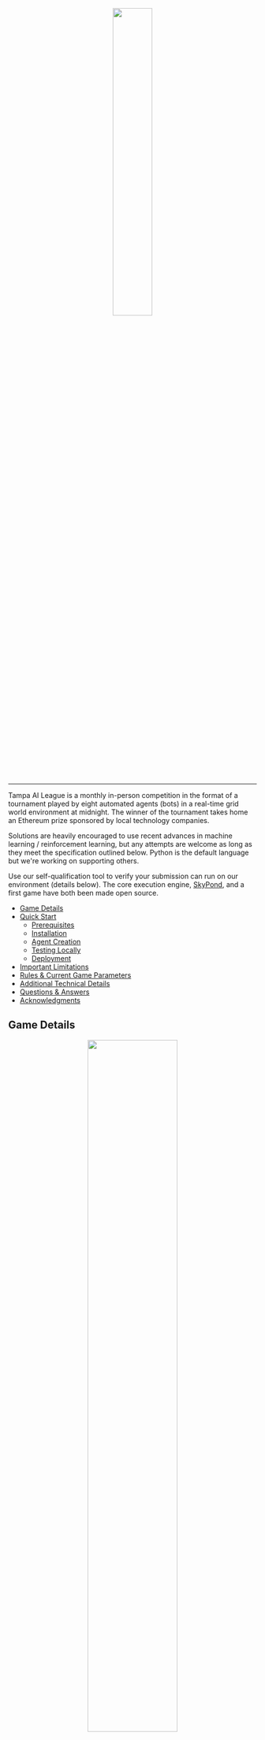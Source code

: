<div align="center">
  <img src="docs/images/logo.png" width="40%"><br>
</div>

-----------------

Tampa AI League is a monthly in-person competition in the format of a tournament played by eight automated agents (bots) in a real-time grid world environment at midnight. The winner of the tournament takes home an Ethereum prize sponsored by local technology companies.

Solutions are heavily encouraged to use recent advances in machine learning / reinforcement learning, but any attempts are welcome as long as they meet the specification outlined below. Python is the default language but we're working on supporting others.

Use our self-qualification tool to verify your submission can run on our environment (details below). The core execution engine, [SkyPond](https://github.com/upkoi/skypond), and a first game have both been made open source.

* [Game Details](#game-details)
* [Quick Start](#quick-start)
  * [Prerequisites](#0---prerequisites)
  * [Installation](#1---installation)
  * [Agent Creation](#2---agent-creation)
  * [Testing Locally](#3---testing-locally)
  * [Deployment](#4---deployment)
* [Important Limitations](#important-limitations)
* [Rules & Current Game Parameters](#rules--current-game-parameters)
* [Additional Technical Details](#additional-technical-details)
* [Questions & Answers](#questions--answers)
* [Acknowledgments](#acknowledgments)

## Game Details
<div align="center">
  <img src="docs/images/demo-fight.gif" style="width:60%"><br><br/>
</div>

Four keys, representing fragments of an Ethereum private key, are hidden in a maze. Have your agent collect all four keys and you will instantly* be credited the full prize pool. Can't find all four keys? Other agents likely have them and your submission can fight them to win.

Players compete in a small custom multi-agent grid world environment, _Four Keys_, optimized for interaction by machine learning agents. The game is displayed live on a projector. We've balanced the game to help machine learning and non-machine learning agents compete on a relatively level field. See below (and on the event page) for current rules and parameters. Entering a competition is completely free.

The game is turn-based, and each agent can see a small portion of the board surrounding them, provided in a frame each turn. They are also given several previous frames of activity, a breadcrumb frame indicating where the agent has been, and a supplement containing additional information about the agent movement recharge, attack recharge, and position in the larger grid. Agents are strongly suggested to be completely stateless and rely only on this information.

<div align="center">
  <img src="docs/images/tail-frame-diagram.png"><br>
</div>

Games take a maximum of one hour to complete and are hands-off after submission. The game execution time is a great time to chat with other machine learning practitioners and software developers in the area.

_\*Provide an ethereum address to receive prizes. See below for more information. Depending on the game parameters, there might be several rounds before a winner is declared._

## Quick Start
Initial submissions usually can be created in 15-30 minutes by following these instructions on Linux or a Mac. We haven't had a chance to test this on other environments yet.

We've open-sourced / MIT licensed the core execution engine, [SkyPond](https://github.com/upkoi/skypond), to allow transparency into the main code that is running the game.

### 0 - Prerequisites
* Docker
* Python 3.6
* Linux or OS X

The execution environment requires **python 3** (python _3.6 or above_ is strongly suggested for installation simplicity) and a docker installation. It works best on Linux or OS X (due to a dependency on [OpenAI Gym](https://github.com/openai/gym)).

Note: Python 2 support is not currently planned.  

Check your python3 installation with:
```
python3 -V
```

Verify your docker installation with:
```
docker run hello-world
```

#### OS X: Add /var/folders to whitelist [Required]
Add /var/folders to the "File Sharing" whitelist in docker preferences. This is required so docker can access the temporary directory created by the qualification tool on OS X. If you have a custom temporary directory set, use that instead. Veriy using _echo $TMPDIR_.

#### Linux: Verify Non-Root Docker Access
Make sure you can run docker as a non-root user. See [post-installation instructions](https://docs.docker.com/install/linux/linux-postinstall/) for more information. If not, the qualification tool will likely fail to run.

Resources
- [OS X Prerequisite Guide](docs/prerequisites/osx.md)
- [Alternative Guide to Installing Python3 on OS X](https://wsvincent.com/install-python3-mac/)
- [Latest Docker Installation Instructions](https://docs.docker.com/install/)
- [Setting up docker and using WSL](https://nickjanetakis.com/blog/setting-up-docker-for-windows-and-wsl-to-work-flawlessly)
- - Do not follow the directions about changing the root mount

### 1 - Installation

Pull down this repository and run the included setup tool to get started. This will install all dependencies,  including SkyPond.

Example:
```
git clone https://github.com/upkoi/tail
cd tail
python3 setup.py install --user

```

The PyTorch dependency is used for the example training script. If you have trouble installing PyTorch through the automated install try installing it manually with...

```
pip3 install torch==1.0.1
```

...and then running the setup script above. Note that PyTorch version 1.0.1 is required to line up with the execution environment.

#### Post-Installation Setup

Optionally, run a self-test of the execution environment after installation with:

```
python3 qualify.py --self-test --unrestrict-networking
```
For Windows you'll want to specify the stage-path otherwise there may be issues accessing /tmp

```

python3 qualify.py --self-test --unrestrict-networking --stage-path ./stage

```

_Note: The first time the qualification tool is run it will need to pull down the latest execution environment docker image. This may take several minutes._



### 2 - Agent Creation
Use the included create.py script to copy an existing example. All examples are MIT licensed and are provided as inspiration and starting points.

We offer a starting point for reinforcement learning agents, _tolstoy_. This is an agent that learns how to find and hold on to keys but doesn't fight often. This agent can be trained in about 20-30 minutes to pass the qualification criteria and is a starting point for modification.

Use the create.py script to create a variant of this model...

```
python3 create.py --template neural/tolstoy
```

Follow the prompts to add a name and an optional Ethereum key for your submission.

Once created, cd into the directory and run the included training file.

```
cd yolo
python3 train.py
```

Notes:
* If you run into issues on OS X with PyTorch related to libshm or libomp try _brew install libomp_
* The training tool might not render the return graph or visualization correctly on some terminal configurations on OS X. We're working on it.

<div align="center">
  <img src="docs/images/train.gif"><br><br>
</div>

This will train a new agent on a medium-sized board with one small opponent using PPO ([Proximal Policy Optimization](https://arxiv.org/pdf/1707.06347.pdf)) - a modern reinforcement learning algorithm.

The training script will intermittently test your agent on a larger board with several agents to visualize progress. The top two small frames in the visualization stage show part of what your agent sees, including the visible board features (like walls, other players, and keys) and the breadcrumb layer (stateful tracking of the last 1000 movements).

This example model uses a deep convolutional neural network and should reach an (okay) average reward of around _9_ in about 10-20 minutes. Feel free to press CTRL+C to stop training at any time after this point.

### 3 - Testing Locally
This sample neural network agent includes everything you need to compete, including the required _handler.py_ file that is used to communicate with your submission. An important part of the competition is self-qualification - validating that your submission is ready for battle and doesn't contain significant errors. To self-qualify your submission at any time, run the qualification tool:

```
mkdir yolo-ready
python3 qualify.py --agent ./yolo --output ./yolo-ready
```

<div align="center">
  <img src="docs/images/qualification.gif"><br><br>
</div>

This will:

- pull down the validation docker image
- start it
- copy your files into it
- attempt to get your submission information
- try to break it by playing simulated rounds of the game against it of increasing difficulty.

If successful (and your submission didn't fail any of the tests) the packaging tool will copy your files into a new folder specified by **--output**.

Additional Notes:

* Use --visualize to render agent progress during qualification. This will slow down the qualification process by a small amount.
* This process is not entirely deterministic yet. Feel free to give marginally failing agents another shot.

### 4 - Deployment
Copy the contents of the /output folder onto a floppy disk (or specify your drive path with --output in the first place). Be careful not to copy the folder itself. The root folder on the disk should at least contain the entry.py file and the qualification.dat file and typically also contains an info.json file as well as others.

You can validate your packaged submission on your target disk by using **--verify**. Ex:

```
python3 qualify.py --verify /media/rob/disk
```

__Important Note__: After qualification do not edit any part of your agent, including the name! We hash parts of the agent in the qualification process (subject to change) and changing your agent after qualification might cause it to fail.

### 5 - Yeah!
At this point, you know how to create, validate, and package submissions. __We encourage you to check out the other samples and use one as a starting point for creating your own agent.__

The final step is to bring your agent to the tournament. Competitions are currently private. Please e-mail rob@upkoi.com to enter. We're opening up competition to the public soon - check [midnightfight.ai](https://www.midnightfight.ai) for availability.

### Get Some Hardware
A modern floppy disk drive and set of two or more floppy disks are recommended. Here is a link to the same hardware used in the competition itself:

[RAAYOO USB Floppy Disk Drive](https://www.amazon.com/gp/product/B077HDT19H/ref=ppx_yo_dt_b_asin_title_o05_s00?ie=UTF8&psc=1)

This drive was approximately $15 as of May 2019.

## Important Limitations

### Disk Space
The most significant constraint for the competition is a hard limit of all submission content at approximately 1.44MB as all submissions are required to be made in-person at the event on a single 3.5" floppy disk. A backup disk is also recommended as magnetic format media is vulnerable to failure due exposure to excessive heat and significant magnetic fields.

This constraint adds a model-compression aspect to some machine learning submissions which may need to be considered during your design. It also helps balance the playing field by preventing very large or complex neural network models.

We also like floppy disks.

### Python 3 & Libraries
Additionally, the floppy disk must contain a Python 3 file, handler.py, which implements a standardized interface through flask (detailed below and in the _examples_ folder).

Your code is run in isolation on a docker image that is preloaded with a standardized set of relevant libraries, including recent versions of:

* NumPy
* Pandas
* Scipy
* TensorFlow
* Keras
* PyTorch
* Keras-RL
* TensorForce
* AI Gym
* h5py
* torch-ac

See the *docker_image* folder in SkyPond for more information and exact versions.

## Rules & Current Game Parameters
The current game, Four Keys, is a custom grid world environment that was designed to be simple to understand and enter, but challenging to master. The initial iteration of the game contains simplified rules which might be expanded in later versions.

The game is a maze-like environment with four keys randomly distributed in a (commonly) 15 by 15 or 30 by 30 tile board. Up to eight players start at points on the outside of the board and take turns moving around to locate keys and attack other players while evading an attack. Once picked up by a player, keys are held in inventory until attacked. **The goal is to hold all four keys simultaneously - which concludes a game.** Depending on the exact tournament, games might be played just once or multiple times.

Players can attack as well as drop individual keys (potentially as a lure). If hit by another player **while holding keys**, the player loses half of their attack recharge and must also wait eight turns before moving again. The attacking player must wait twenty turns before triggering another attack. Both movement and attack recharge values are private and are not broadcast to other players. Be careful of moving adjacent to other players.


| Parameter       | Value           |
| ------------- |:-------------:|
| Game Name      | Four Keys |
| Game Version      | v1.0 |
| Maximum Players      | 8      |
| Minimum Players Needed | 2      |
| Competition Board Size      | 30 x 30 (900 Squares)      |
| Observable Board Size | 7x7 (49 Squares)      |
| Win Condition | A single agent obtains all four keys.      |
| Attack Range		| 1 Square (Adjacent) |
| Attack Recharge		| 20 Turns |
| Attack Movement Penalty (Once Hit - If Holding Keys)		| Drop all keys and wait for eight turns before movement. Lose half of attack recharge. |
| Key Drop Logic		| First randomly selected open tile. This is an important distinction that may result in unexpected behavior in close-quarter combat in narrow corridors or mazes. |
| Time Limit		| 60 Minutes |
| Tie Resolution		| In the event of a tie, victory will go to the player that was able to obtain a key earliest in the game. |

The processing of invalid actions is subject to the discretion of the execution environment. Most invalid actions will result in no action - effectively the loss of a turn.

If an agent is disqualified or unreachable during play, the agent will take the most passive action possible, usually standing still on the game board. This is generally not optimal as not moving is an excellent way to get attacked by other players.

All permissible behavior, given the constraints, including permanently blocking/neutralizing other players is allowed. We only ask that you try not to deliberately disrupt the game by intentionally taking down the execution environment.

## Additional Technical Details
This is a detailed summary of what the executing environment looks like, what is expected from your submission, and a summary of how the platform works from a technical perspective. See the [SkyPond](https://github.com/upkoi/skypond) project for the core execution environment.

### Qualification Token
When you pass self-qualification - using the qualification tool above - a qualification.dat file will be generated for your agent. This is a _low security_ token to indicate your current agent passed qualification and needs to be on your submission at time of submission. Do not modify any part of your agent after qualification or it's possible that the execution engine will reject your submission. If you need to make further changes, be sure to re-qualify your submission.

You can check if a packaged submission will pass qualification at any time by using

```
python3 qualify.py --verify [agent path]
```

### Entry File
The primary required file is **handler.py**. This must contain a flask app exposing two routes:

* /information
* /react

There are working versions of the routes in the _examples_ folder, and it's strongly recommended that you copy an existing sample to start.

As long as you implement these methods to spec in some capacity, we should be able to (at least attempt to) validate your submission.

#### GET /information
This is generally only called when your submission is first loaded (this is done automatically when your disk is entered). It retrieves your display name, a description, an e-mail address (used to look up a gravatar to be displayed on the screen with this other information during the competition), and an Ethereum address of where to send the prize money if your agent wins. The transfer happens automatically at the end of the tournament.

In the sample files, this information is stored in a JSON configuration file and is forwarded back when the route is called.

#### POST /react
This method is called each time the game requires an action from your bot. We strongly encourage a completely stateless implementation. A substantial amount of game state is passed in to help make stateless agents viable. See the example folder for more details.

Note that this method is also called several times after your bot is loaded to ensure it works.

### Execution Resources & Parameters
* Your bot, during the competition, is given approximately 500ms to return a result through the _react_ method.

* Specific hardware resources might vary but expect approximately one 2ghz CPU core and 1GB of memory should be available.

* Your environment will not have access to the internet and will likely appear to be offline.

* Your environment may be restarted/reinitialized during the game.

* You should not rely on the file system to store information across restarts. Any saved information will be removed.

A failure to use those resources to return a result in the allowed time will result in a passive action taken on your behalf, which will likely involve your bot not moving and being vulnerable to attack.

It's strongly recommended that you test your code on a resource-constrained environment by using the qualification tool. It's also encouraged to wrap your main logic or model forward call in a try ... except block and default to a safe action if it fails.

### In-Game Disqualification
The main goal of the execution environment is to keep the game going. If your agent is repeatedly timing / erroring out, or uses excessive resources out of turn, your submission might be automatically disqualified to help keep the game moving forward. For this reason, it's highly recommended to have a simple, stateless implementation that quickly returns a response to the _react_ method.

## Questions & Answers
### Can my submission use the internet?
A: Nope. Your execution environment is held offline.

### It's 2019, why am I using a floppy disk drive?
A: 1.44MB is a great equalizer. It's relatively simple to take larger off the shelf models and libraries and adapt them to fit the execution model here, but that's not as much of a real challenge as writing your own code or learning how to do model compression to get a robust algorithm to run in a resource-constrained environment. By placing a significant constraint on total size, we place competitors on a more equal footing.

### Why Four Keys? What are other game formats under consideration?
A: We wanted to make a multi-agent game that was easy to learn but difficult to master. This game is a work in progress and the specific rules, and game dynamics might evolve over time. However, the exact rules and a qualifying game engine will be published well advance of the competition.

### Do I have to use the packaging tool?
A: Technically no. Feel free not to use it to verify or test out your submission. However, it will help ensure that your submission won't be rejected at the start of the tournament (a similar validation check happens automatically) and we strongly recommend it.

### Do I need to use a neural network?
A: Not at all. Alternative solutions are allowed and encouraged. We attempted to provide enough stateful information to make it easy for both hardcoded as well as reinforcement learning agents to perform well. We're partial towards reinforcement learning and modern algorithms such as A3C as they can rapidly learn the game.

### Are there any age requirements?
Due to our current venue, we request that you be 21 or older. We might relax that requirement in the future.

### I'm lazy / tired, can I just e-mail you a zip file?
<img src="https://media.giphy.com/media/tCYMesnacJ6cE/giphy.gif">

### Does the execution environment have a GPU?
A: No, to simplify execution your model must forward on CPU only. This shouldn't be an issue given the file size limitation effectively limiting the number of model parameters.

### Are teams allowed? How do we submit a team entry?
A: Feel free to submit an entry as a team. If you are submitting on behalf of an organization, then it's encouraged that you use or incorporate your organization name in name field (which ultimately is displayed on the screen during the competition). Also, feel free to submit multiple agents that work together given the environment. However, each submission needs to be delivered in person and we ask that the agent names share a common prefix or element to help identify them as teams. To share the prize, have both agents contain the same target Ethereum address.

### Are there plans to support other languages? How was python selected?
A: Python is a great language for building machine learning solutions (it's the most popular language for data science as of 2019). One of the contributing reasons is the corresponding rich ecosystem of libraries that accelerate machine learning development. See above for the available libraries on the execution environment. It's also a popular language in general, [scoring high on the 2018 stack overflow developer survey](https://insights.stackoverflow.com/survey/2018/#technology-programming-scripting-and-markup-languages). Additionally, it's a speedy language to pick up, we encourage developers in other languages to give it a whirl.

That said, there are plans to eventually add first class support for JavaScript, C#, and Julia.

### Can you add x package to the base execution environment?
A: Changes to the execution environment are carefully considered as they have the potential to change the game dynamics considerably. Part of the challenge is to do well given limited resources. That said, send requests for environment updates to rob@upkoi.com, and if enough requests come in for a given package, we'll consider  integrating it. For now, try including the package - and any dependencies - in your submission. This is challenging for some (more substantial) libraries but possible for others.

### Can you open source the parent competition-time execution environment and display?
A: There's a chance we'll eventually open-source additional parts of the parent competition-time orchestration logic. For now, all of the essentials are included in SkyPond.

### I live in another city, can I participate?
A: Absolutely. There are daily [cheap non-stop flights](https://www.google.com/flights) to Tampa from many cities (including New York and San Francisco) and competitors from anywhere in the world are welcome. It's encouraged to secure a spot in the primary competitor list on the Eventbrite page before booking tickets or securing accommodations (use the registration link on the homepage). Come out to Tampa Bay and eat a Cuban sandwich while battling your fellow ML practitioners.

### What happens if my submission is not accepted by the execution environment on the day of the event? How does the wait list work?
A: Competitors are encouraged to arrive at least 30 minutes before the competition. At least 15 minutes before the game, the execution environment is started and submissions are automatically validated. Solutions that don't pass the validation phase have until the minute before the competition start time to make adjustments and pass validation. If there are any competitors in the wait list the minute before the competition then they are swapped in instead (time permitting). The game automatically starts at midnight.

Competitors on the wait list are swapped in at the final minute before the competition starts to replace no-shows or agents that failed validation. Submissions on the wait list are processed in the order received.

### How private is my submission? How is intellectual property handled?
A: We will not share your submitted code and will (likely) never look at it.

Generally, your submitted code is used for the competition and is permanently removed from the execution environment shortly after the game ends. In the rare event that there is a severe problem with the execution environment that appears to be from malicious intent, submissions might be evaluated privately.

If you'd like more information, please feel free to e-mail rob@upkoi.com.

## Acknowledgments
Both TAIL and SkyPond build on top of the work of talented machine learning practitioners and companies from around the world.

The competition and core execution were inspired and influenced by presentations, conversations, and related competitions at [NeurIPS](https://nips.cc/) 2018, [MLConf](https://mlconf.com/), and [Kaggle Days](https://kaggledays.com/) SF 2019.

See [SkyPond Acknowledgments](https://github.com/upkoi/skypond#acknowledgments) for more information.
